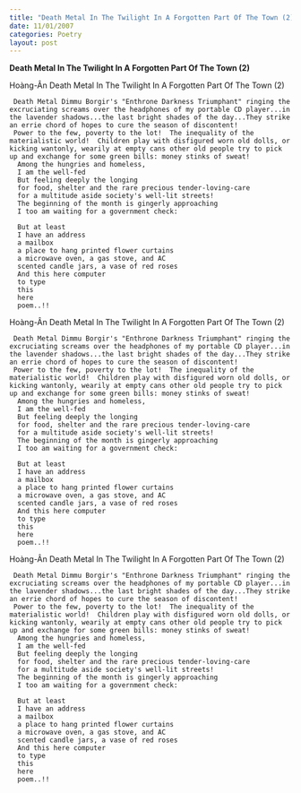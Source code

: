 ```yaml
---
title: "Death Metal In The Twilight In A Forgotten Part Of The Town (2)"
date: 11/01/2007
categories: Poetry
layout: post
---
```


**Death Metal In The Twilight In A Forgotten Part Of The Town (2)**

Hoàng-Ân
Death Metal In The Twilight In A Forgotten Part Of The Town (2)

     Death Metal Dimmu Borgir's "Enthrone Darkness Triumphant" ringing the excruciating screams over the headphones of my portable CD player...in the lavender shadows...the last bright shades of the day...They strike an errie chord of hopes to cure the season of discontent! 
     Power to the few, poverty to the lot!  The inequality of the materialistic world!  Children play with disfigured worn old dolls, or kicking wantonly, wearily at empty cans other old people try to pick up and exchange for some green bills: money stinks of sweat!
      Among the hungries and homeless,
      I am the well-fed
      But feeling deeply the longing
      for food, shelter and the rare precious tender-loving-care
      for a multitude aside society's well-lit streets!
      The beginning of the month is gingerly approaching
      I too am waiting for a government check:

      But at least
      I have an address
      a mailbox
      a place to hang printed flower curtains
      a microwave oven, a gas stove, and AC
      scented candle jars, a vase of red roses
      And this here computer
      to type
      this
      here
      poem..!!

Hoàng-Ân
Death Metal In The Twilight In A Forgotten Part Of The Town (2)

     Death Metal Dimmu Borgir's "Enthrone Darkness Triumphant" ringing the excruciating screams over the headphones of my portable CD player...in the lavender shadows...the last bright shades of the day...They strike an errie chord of hopes to cure the season of discontent! 
     Power to the few, poverty to the lot!  The inequality of the materialistic world!  Children play with disfigured worn old dolls, or kicking wantonly, wearily at empty cans other old people try to pick up and exchange for some green bills: money stinks of sweat!
      Among the hungries and homeless,
      I am the well-fed
      But feeling deeply the longing
      for food, shelter and the rare precious tender-loving-care
      for a multitude aside society's well-lit streets!
      The beginning of the month is gingerly approaching
      I too am waiting for a government check:

      But at least
      I have an address
      a mailbox
      a place to hang printed flower curtains
      a microwave oven, a gas stove, and AC
      scented candle jars, a vase of red roses
      And this here computer
      to type
      this
      here
      poem..!!

Hoàng-Ân
Death Metal In The Twilight In A Forgotten Part Of The Town (2)

     Death Metal Dimmu Borgir's "Enthrone Darkness Triumphant" ringing the excruciating screams over the headphones of my portable CD player...in the lavender shadows...the last bright shades of the day...They strike an errie chord of hopes to cure the season of discontent! 
     Power to the few, poverty to the lot!  The inequality of the materialistic world!  Children play with disfigured worn old dolls, or kicking wantonly, wearily at empty cans other old people try to pick up and exchange for some green bills: money stinks of sweat!
      Among the hungries and homeless,
      I am the well-fed
      But feeling deeply the longing
      for food, shelter and the rare precious tender-loving-care
      for a multitude aside society's well-lit streets!
      The beginning of the month is gingerly approaching
      I too am waiting for a government check:

      But at least
      I have an address
      a mailbox
      a place to hang printed flower curtains
      a microwave oven, a gas stove, and AC
      scented candle jars, a vase of red roses
      And this here computer
      to type
      this
      here
      poem..!!
